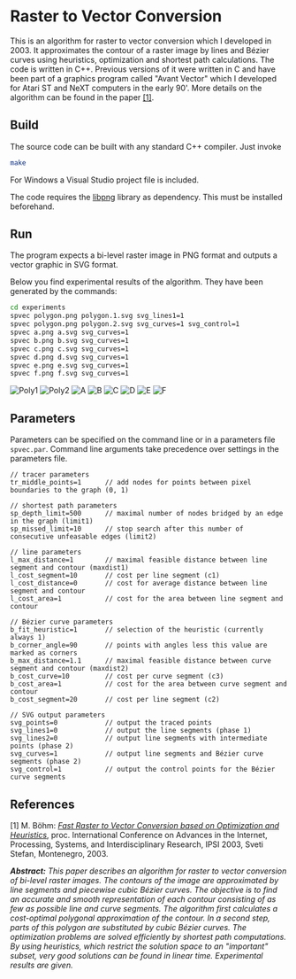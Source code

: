 # Raster to Vector Conversion

This is an algorithm for raster to vector conversion which I developed in 2003.
It approximates the contour of a raster image by lines and Bézier curves
using heuristics, optimization and shortest path calculations.
The code is written in C++. Previous versions of it were written in
C and have been part of a graphics program called "Avant Vector" which I
developed for Atari ST and NeXT computers in the early 90'.
More details on the algorithm can be found in the paper [[1]](#1).

## Build

The source code can be built with any standard C++ compiler. Just invoke

```sh
make
```

For Windows a Visual Studio project file is included.

The code requires the [libpng](http://www.libpng.org/pub/png/libpng.html)
library as dependency. This must be installed beforehand.

## Run

The program expects a bi-level raster image in PNG format and outputs
a vector graphic in SVG format.

Below you find experimental results of the algorithm. They have been generated
by the commands:

```sh
cd experiments
spvec polygon.png polygon.1.svg svg_lines1=1
spvec polygon.png polygon.2.svg svg_curves=1 svg_control=1
spvec a.png a.svg svg_curves=1
spvec b.png b.svg svg_curves=1
spvec c.png c.svg svg_curves=1
spvec d.png d.svg svg_curves=1
spvec e.png e.svg svg_curves=1
spvec f.png f.svg svg_curves=1
```

![Poly1](images/polygon.1.svg.png)
![Poly2](images/polygon.2.svg.png)
![A](images/a.svg.png)
![B](images/b.svg.png)
![C](images/c.svg.png)
![D](images/d.svg.png)
![E](images/e.svg.png)
![F](images/f.svg.png)

## Parameters

Parameters can be specified on the command line or in a parameters file
`spvec.par`. Command line arguments take precedence over settings in the
parameters file.

```
// tracer parameters
tr_middle_points=1      // add nodes for points between pixel boundaries to the graph (0, 1)

// shortest path parameters
sp_depth_limit=500      // maximal number of nodes bridged by an edge in the graph (limit1)
sp_missed_limit=10      // stop search after this number of consecutive unfeasable edges (limit2)

// line parameters
l_max_distance=1        // maximal feasible distance between line segment and contour (maxdist1)
l_cost_segment=10       // cost per line segment (c1)
l_cost_distance=0       // cost for average distance between line segment and contour
l_cost_area=1           // cost for the area between line segment and contour

// Bézier curve parameters
b_fit_heuristic=1       // selection of the heuristic (currently always 1)
b_corner_angle=90       // points with angles less this value are marked as corners
b_max_distance=1.1      // maximal feasible distance between curve segment and contour (maxdist2)
b_cost_curve=10         // cost per curve segment (c3)
b_cost_area=1           // cost for the area between curve segment and contour
b_cost_segment=20       // cost per line segment (c2)

// SVG output parameters
svg_points=0            // output the traced points
svg_lines1=0            // output the line segments (phase 1)
svg_lines2=0            // output line segments with intermediate points (phase 2)
svg_curves=1            // output line segments and Bézier curve segments (phase 2)
svg_control=1           // output the control points for the Bézier curve segments
```

## References
<a id="1">[1]</a>
M. Böhm: <i><a href="https://s3.eu-central-1.amazonaws.com/max-boehm.de/pubs/ipsi2003.pdf">
Fast Raster to Vector Conversion based on Optimization and Heuristics</a></i>,
proc. International Conference on Advances in the Internet,
Processing, Systems, and Interdisciplinary Research, IPSI 2003, Sveti
Stefan, Montenegro, 2003.

<i><b>Abstract:</b>
This paper describes an algorithm for raster to vector conversion of bi-level
raster images. The contours of the image are approximated by line segments and
piecewise cubic Bézier curves. The objective is to find an accurate and smooth
representation of each contour consisting of as few as possible line and curve
segments. The algorithm first calculates a cost-optimal polygonal approximation
of the contour. In a second step, parts of this polygon are substituted by cubic
Bézier curves. The optimization problems are solved efficiently by shortest
path computations. By using heuristics, which restrict the solution space to an
"important" subset, very good solutions can be found in linear time.
Experimental results are given.</i>

